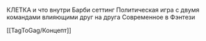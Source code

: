 КЛЕТКА и что внутри
Барби сеттинг
Политическая игра с двумя командами влияющими друг на друга
Современное в Фэнтези

[[TagToGag/Концепт]]